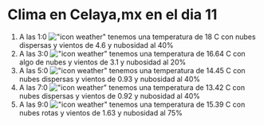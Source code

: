 # Clima en Celaya,mx en el dia 11

1. A las 1:0 !["icon weather"](http://openweathermap.org/img/w/03n.png) tenemos una temperatura de 18 C con nubes dispersas y  vientos de 4.6 y nubosidad al 40%
1. A las 3:0 !["icon weather"](http://openweathermap.org/img/w/02n.png) tenemos una temperatura de 16.64 C con algo de nubes y  vientos de 3.1 y nubosidad al 20%
1. A las 5:0 !["icon weather"](http://openweathermap.org/img/w/03n.png) tenemos una temperatura de 14.45 C con nubes dispersas y  vientos de 0.93 y nubosidad al 40%
1. A las 7:0 !["icon weather"](http://openweathermap.org/img/w/03n.png) tenemos una temperatura de 13.42 C con nubes dispersas y  vientos de 0.92 y nubosidad al 40%
1. A las 9:0 !["icon weather"](http://openweathermap.org/img/w/04d.png) tenemos una temperatura de 15.39 C con nubes rotas y  vientos de 1.63 y nubosidad al 75%
